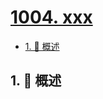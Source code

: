 # [1004. xxx](https://github.com/Tdahuyou/TNotes.leetcode/tree/main/notes/1004.%20xxx)

<!-- region:toc -->

- [1. 📝 概述](#1--概述)

<!-- endregion:toc -->

## 1. 📝 概述
